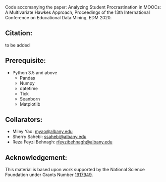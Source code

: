 Code accomanying the paper: Analyzing Student Procrastination in MOOCs: A Multivariate Hawkes Approach, Proceedings of the 13th International Conference on Educational Data Mining, EDM 2020.
## Citation:
to be added

## Prerequisite:
* Python 3.5 and above
  * Pandas
  * Numpy
  * datetime
  * Tick 
  * Seanborn
  * Matplotlib
## Collarators:
* Miley Yao: myao@albany.edu
* Sherry Sahebi: ssahebi@albany.edu
* Reza Feyzi Behnagh: rfeyzibehnagh@albany.edu
## Acknowledgement: 
This material is based upon work supported by the National Science Foundation under Grants Number [1917949](https://www.nsf.gov/awardsearch/showAward?AWD_ID=1917949).
